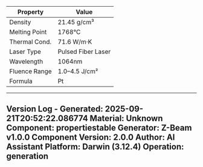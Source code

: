 | Property | Value |
|----------|-------|
| Density | 21.45 g/cm³ |
| Melting Point | 1768°C |
| Thermal Cond. | 71.6 W/m·K |
| Laser Type | Pulsed Fiber Laser |
| Wavelength | 1064nm |
| Fluence Range | 1.0–4.5 J/cm² |
| Formula | Pt |


---
Version Log - Generated: 2025-09-21T20:52:22.086774
Material: Unknown
Component: propertiestable
Generator: Z-Beam v1.0.0
Component Version: 2.0.0
Author: AI Assistant
Platform: Darwin (3.12.4)
Operation: generation
---